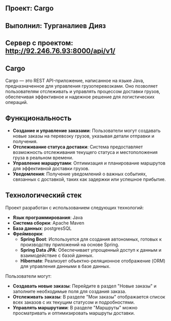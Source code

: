 ## Проект: Cargo
## Выполнил: Турганалиев Дияз
## Сервер с проектом: http://92.246.76.93:8000/api/v1/
## Cargo

Cargo — это REST API-приложение, написанное на языке Java, предназначенное для управления грузоперевозками. 
Оно позволяет пользователям отслеживать и управлять процессом доставки грузов, 
обеспечивая эффективное и надежное решение для логистических операций.

## Функциональность

- **Создание и управление заказами**: Пользователи могут создавать новые заказы на перевозку грузов, указывая детали отправки и получения.
- **Отслеживание статуса доставки**: Система предоставляет возможность отслеживания текущего статуса и местоположения груза в реальном времени.
- **Управление маршрутами**: Оптимизация и планирование маршрутов для эффективной доставки грузов.
- **Уведомления**: Получение уведомлений о важных событиях, связанных с доставкой, таких как задержки или успешное прибытие.

## Технологический стек

Проект разработан с использованием следующих технологий:

- **Язык программирования**: Java
- **Система сборки**: Apache Maven
- **База данных**: postgresSQL
- **Фреймворки**:
  - **Spring Boot**: Используется для создания автономных, готовых к производству приложений на основе Spring.
  - **Spring Data JPA**: Обеспечивает упрощенный доступ к данным и взаимодействие с базой данных.
  - **Hibernate**: Реализует объектно-реляционное отображение (ORM) для управления данными в базе данных.

Пользователи могут:

- **Создавать новые заказы**: Перейдите в раздел "Новые заказы" и заполните необходимые поля для создания заказа.
- **Отслеживать заказы**: В разделе "Мои заказы" отображается список всех заказов с их текущим статусом и подробностями.
- **Управлять маршрутами**: В разделе "Маршруты" можно просматривать и оптимизировать маршруты доставки.
